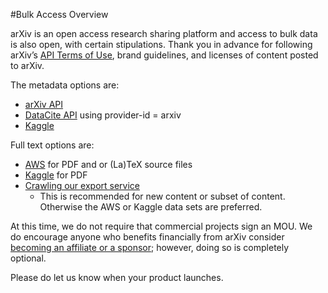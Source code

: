 #Bulk Access Overview

arXiv is an open access research sharing platform and access to bulk data is also open, with certain stipulations. Thank you in advance for following arXiv’s [API Terms of Use](help/api/tou.md), brand guidelines, and licenses of content posted to arXiv.

The metadata options are:

- [arXiv API](../../help/api/index.md)
- [DataCite API](https://support.datacite.org/docs/api) using provider-id = arxiv
- [Kaggle](https://www.kaggle.com/Cornell-University/arxiv)

Full text options are:

- [AWS](../../help/bulk_data_s3.md) for PDF and or (La)TeX source files
- [Kaggle](https://www.kaggle.com/Cornell-University/arxiv.md) for PDF
- [Crawling our export service](../../help/bulk_data.md#harvest)
    - This is recommended for new content or subset of content. Otherwise the AWS or Kaggle data sets are preferred.

At this time, we do not require that commercial projects sign an MOU. We do encourage anyone who benefits financially from arXiv consider [becoming an affiliate or a sponsor](../../about/membership.md); however, doing so is completely optional.

Please do let us know when your product launches.
